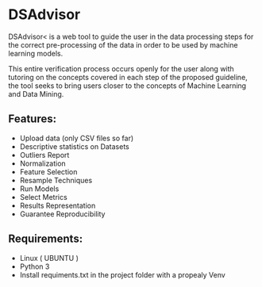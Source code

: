 # DSAdvisor
DSAdvisor< is a web tool to guide the user in the data processing steps for the correct pre-processing of the data in order to be used by machine learning models. 

This entire verification process occurs openly for the user along with tutoring on the concepts covered in each step of the proposed guideline, the tool seeks to bring users closer to the concepts of Machine Learning and Data Mining.

## Features:
- Upload data (only CSV files so far)
- Descriptive statistics on Datasets
- Outliers Report
- Normalization
- Feature Selection
- Resample Techniques
- Run Models
- Select Metrics
- Results Representation
- Guarantee Reproducibility

## Requirements:
 - Linux ( UBUNTU )
 - Python 3 
 - Install requiments.txt in the project folder with a propealy Venv
 
